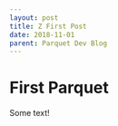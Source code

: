 ```yaml
---
layout: post
title: Z First Post
date: 2018-11-01
parent: Parquet Dev Blog
---
```

# First Parquet

Some text!
